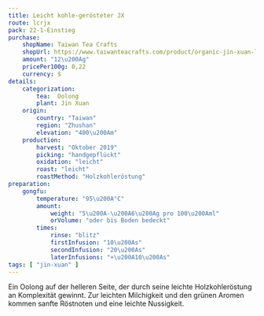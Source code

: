 ```yaml
---
title: Leicht kohle-gerösteter JX
route: lcrjx
pack: 22-1-Einstieg
purchase:
    shopName: Taiwan Tea Crafts
    shopUrl: https://www.taiwanteacrafts.com/product/organic-jin-xuan-light-charcoal-pit-fired-oolong-tea
    amount: "12\u200Ag"
    pricePer100g: 0,22
    currency: $
details:
    categorization:
        tea:  Oolong
        plant: Jin Xuan
    origin:
        country: "Taiwan"
        region: "Zhushan"
        elevation: "400\u200Am"
    production:
        harvest: "Oktober 2019"
        picking: "handgepflückt"
        oxidation: "leicht"
        roast: "leicht"
        roastMethod: "Holzkohleröstung"
preparation:
    gongfu:
        temperature: "95\u200A°C"
        amount:
            weight: "5\u200A-\u200A6\u200Ag pro 100\u200Aml"
            orVolume: "oder bis Boden bedeckt"
        times:
            rinse: "blitz"
            firstInfusion: "10\u200As"
            secondInfusion: "20\u200As"
            laterInfusions: "+\u200A10\u200As"
tags: [ "jin-xuan" ]
---
```

Ein Oolong auf der helleren Seite, der durch seine leichte Holzkohleröstung an Komplexität gewinnt. Zur leichten Milchigkeit und den grünen Aromen kommen sanfte Röstnoten und eine leichte Nussigkeit.